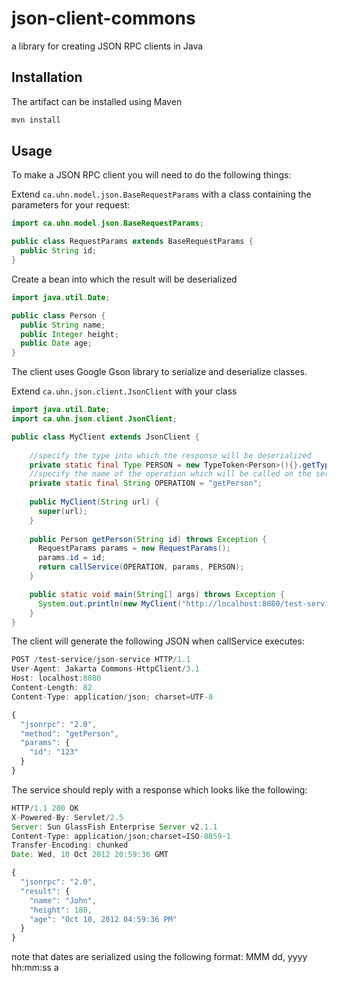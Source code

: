 # json-client-commons

a library for creating JSON RPC clients in Java

## Installation

The artifact can be installed using Maven
```bash
mvn install
```

## Usage

To make a JSON RPC client you will need to do the following things:

Extend `ca.uhn.model.json.BaseRequestParams` with a class containing the parameters for your request:
```java
import ca.uhn.model.json.BaseRequestParams;

public class RequestParams extends BaseRequestParams {
  public String id;  
}
```
Create a bean into which the result will be deserialized
```java
import java.util.Date;

public class Person {  
  public String name;
  public Integer height;
  public Date age;
}
```

The client uses Google Gson library to serialize and deserialize classes. 

Extend `ca.uhn.json.client.JsonClient` with your class

```java
import java.util.Date;
import ca.uhn.json.client.JsonClient;

public class MyClient extends JsonClient {
    
    //specify the type into which the response will be deserialized
    private static final Type PERSON = new TypeToken<Person>(){}.getType();
    //specify the name of the operation which will be called on the service
    private static final String OPERATION = "getPerson";
    
    public MyClient(String url) {
      super(url);
    }
    
    public Person getPerson(String id) throws Exception {
      RequestParams params = new RequestParams();
      params.id = id;      
      return callService(OPERATION, params, PERSON);
    }

    public static void main(String[] args) throws Exception {
  	  System.out.println(new MyClient("http://localhost:8080/test-service/json-service").getPerson("123"));
	}
}
```
The client will generate the following JSON when callService executes:
```javascript
POST /test-service/json-service HTTP/1.1
User-Agent: Jakarta Commons-HttpClient/3.1
Host: localhost:8080
Content-Length: 82
Content-Type: application/json; charset=UTF-8

{
  "jsonrpc": "2.0",
  "method": "getPerson",
  "params": {
    "id": "123"
  }
}
```
The service should reply with a response which looks like the following:
```javascript
HTTP/1.1 200 OK
X-Powered-By: Servlet/2.5
Server: Sun GlassFish Enterprise Server v2.1.1
Content-Type: application/json;charset=ISO-8859-1
Transfer-Encoding: chunked
Date: Wed, 10 Oct 2012 20:59:36 GMT

{
  "jsonrpc": "2.0",
  "result": {
    "name": "John",
    "height": 180,
    "age": "Oct 10, 2012 04:59:36 PM"
  }
}
```
note that dates are serialized using the following format: MMM dd, yyyy hh:mm:ss a 